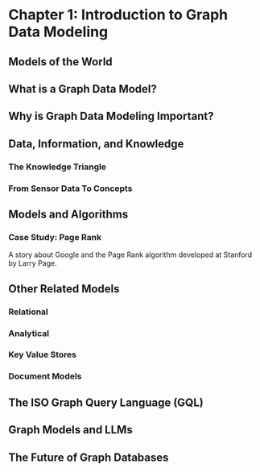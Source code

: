 # Chapter 1: Introduction to Graph Data Modeling

## Models of the World

## What is a Graph Data Model?

## Why is Graph Data Modeling Important?

## Data, Information, and Knowledge

### The Knowledge Triangle

### From Sensor Data To Concepts

## Models and Algorithms

### Case Study: Page Rank

A story about Google and the Page Rank algorithm developed at Stanford by Larry Page.

## Other Related Models

### Relational

### Analytical

### Key Value Stores

### Document Models

## The ISO Graph Query Language (GQL)

## Graph Models and LLMs

## The Future of Graph Databases